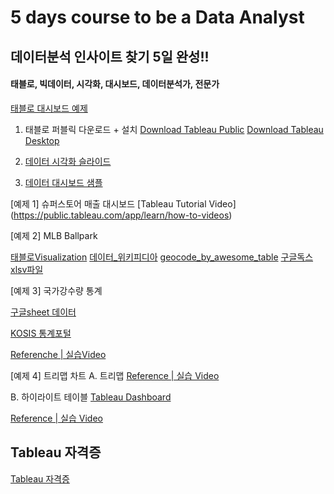 # 5 days course to be a Data Analyst
## 데이터분석 인사이트 찾기 5일 완성!!
#### 태블로, 빅데이터, 시각화, 대시보드, 데이터분석가, 전문가
[태블로 대시보드 예제](https://public.tableau.com/app/search/vizzes/water)

1. 태블로 퍼블릭 다운로드 + 설치
[Download Tableau Public](https://public.tableau.com/app/search/vizzes/water)
[Download Tableau Desktop](https://www.tableau.com/ko-kr/products/desktop/download)

3. [데이터 시각화 슬라이드](https://myurl.ai/zb3L2k)

4. [데이터 대시보드 샘플](https://public.tableau.com/app/search/vizzes/water)

[예제 1] 슈퍼스토어 매출 대시보드
[Tableau Tutorial Video] (https://public.tableau.com/app/learn/how-to-videos)

[예제 2] MLB Ballpark

[태블로Visualization](https://public.tableau.com/app/profile/jaemin.jeong/viz/MLBBallpark/1)
[데이터_위키피디아](https://en.wikipedia.org/wiki/List_of_current_Major_League_Baseball_stadiums)
[geocode_by_awesome_table](https://workspace.google.com/u/1/marketplace/app/geocode_by_awesome_table/904124517349)
[구글독스xlsv파일](https://docs.google.com/spreadsheets/u/2/d/e/2PACX-1vRzAU6uQVJan-ejAh2-cMTztwkIF-ZrqpPykK96lGUeSBbPlJaiLjYTgOv1La_tagPsdZ3Pv80g9f1y/pubhtml)


[예제 3] 국가강수량 통계

[구글sheet 데이터](https://docs.google.com/spreadsheets/u/2/d/e/2PACX-1vTNutuRI0udcAzYut0WcPuVVLTw4R4P8kBjStboZGsMe2zw5L0hy4GWIvoskv1Qt5UvyeWWq3iBTc43/pubhtml)

[KOSIS 통계포털](https://kosis.kr/statHtml/statHtml.do?orgId=101&tblId=DT_1YL9901&vw_cd=MT_GTITLE01&list_id=111&seqNo=&lang_mode=ko&language=kor&obj_var_id=&itm_id=&conn_path=MT_GTITLE01)

[Referenche | 실습Video](https://www.youtube.com/watch?v=guu0aVjMNDc)

[예제 4] 트리맵 차트
A. 트리맵
[Reference | 실습 Video](https://www.youtube.com/watch?v=J6qXHut3_XA&feature=youtu.be)

B. 하이라이트 테이블
[Tableau Dashboard](https://public.tableau.com/app/profile/jaemin.jeong/viz/_16886961574540/sheet2)

[Reference | 실습 Video](https://www.youtube.com/watch?v=wKns9f0wYrM&feature=youtu.be)



## Tableau 자격증
[Tableau 자격증](https://www.tableau.com/ko-kr/learn/certification)

